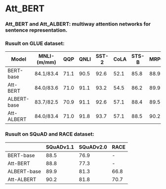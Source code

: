 # Att_BERT


### Att_BERT and Att_ALBERT: multiway attention networks for sentence representation.


### Rusult on GLUE dataset:
|Model|MNLI-(m/mm)|QQP|QNLI|SST-2 |CoLA|STS-B |MRPC|RTE|Average|
|-|-|-|-|-|-|-|-|-|-|
|BERT-base|84.1/83.4|71.1|90.5|92.6|52.1|85.8|88.9|66.4|79.4|
|Att-BERT|84.0/83.6|71.0|91.1|93.2|54.5|86.2|89.9|69.5|80.3|
|ALBERT-base|83.7/82.5|70.9|91.1|92.6|57.1|88.4|89.5|70.6|80.7|
|Att-ALBERT|84.0/83.4|71.0|91.8|93.7|57.1|88.5|90.2|71.3|81.2|


### Rusult on SQuAD and RACE dataset:
||SQuADv1.1|SQuADv2.0|RACE|
|-|-|-|-|
|BERT-base|88.5|76.9|-|
|Att-BERT|88.8|77.3|-|
|ALBERT-base|89.9|81.3|66.8|
|Att-ALBERT|90.2|81.8|70.7|
